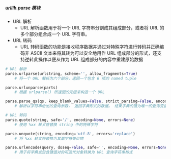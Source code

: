 ##### urllib.parse 模块
- URL 解析
	- URL 解析函数用于将一个 URL 字符串分割成其组成部分，或者将 URL 的多个部分组合成一个 URL 字符串。
- URL 转码
	- URL 转码函数的功能是接收程序数据并通过对特殊字符进行转码并正确编码非 ASCII 文本来将其转为可以安全地用作 URL 组成部分的形式，还支持逆转此操作以便从作为 URL 组成部分的内容中重建原始数据
```python
# URL 解析
parse.urlparse(urlstring, scheme='', allow_fragments=True)
	# 将一个 URL 解析为六个部分，返回一个包含 6 项的 named tuple

parse.urlunparse(parts)
	# 根据 urlparse() 所返回的元组来构造一个 URL

parse.parse_qs(qs, keep_blank_values=False, strict_parsing=False, encoding='utf-8', errors='replace', max_num_fields=None, separator='&')
	# 解析以字符串给出的查询参数， 返回字典形式的数据。 结果字典的键为唯一的查询变量名而值为每个变量名对应的值列表。

# URL 转码
parse.quote(string, safe='/', encoding=None, errors=None)
	# 使用 %xx 转义符替换 string 中的特殊字符

parse.unquote(string, encoding='utf-8', errors='replace')
	# 将 %xx 转义符替换为其单字符等价物

parse.urlencode(query, doseq=False, safe='', encoding=None, errors=None, quote_via=quote_plus)
	# 用于将字典或包含键值对的可迭代对象转换为 URL 查询字符串格式
```